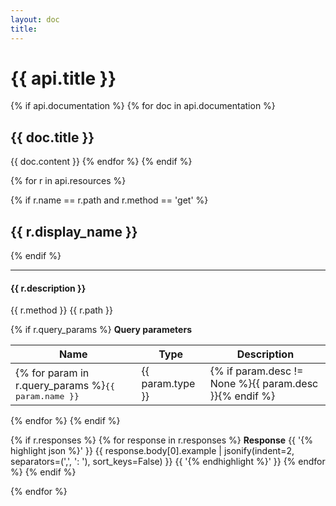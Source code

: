 ```yaml
---
layout: doc
title: 
---
```


# {{ api.title }}

{% if api.documentation %}
{% for doc in api.documentation %}
## {{ doc.title }}
{{ doc.content }}
{% endfor %}
{% endif %}

{% for r in api.resources %}

<!-- Hacky check to see if this resource is a root item and ensure it isnt
repeated for GET, POST, etc. It assumes there is always the GET method! -->
{% if r.name == r.path and r.method == 'get' %}
<h2 id="{{ r.display_name }}">{{ r.display_name }}</h2>
{% endif %}

<hr/>
<h4>{{ r.description }}</h4>

<div class="api-call">
  <span class="rest-method {{ r.method }}">{{ r.method }}</span>
  <span>{{ r.path }}</span>
</div>

{% if r.query_params %}
**Query parameters**

Name | Type | Description
-----|------|------------
{% for param in r.query_params %}<tt>{{ param.name }}</tt> | {{ param.type }} | {% if param.desc != None %}{{ param.desc }}{% endif %}
{% endfor %}
{% endif %}

{% if r.responses %}
{% for response in r.responses %}
**Response**
{{ '{% highlight json %}' }}
{{ response.body[0].example | jsonify(indent=2, separators=(',', ': '), sort_keys=False) }}
{{ '{% endhighlight %}' }}
{% endfor %}
{% endif %}



{% endfor %}


